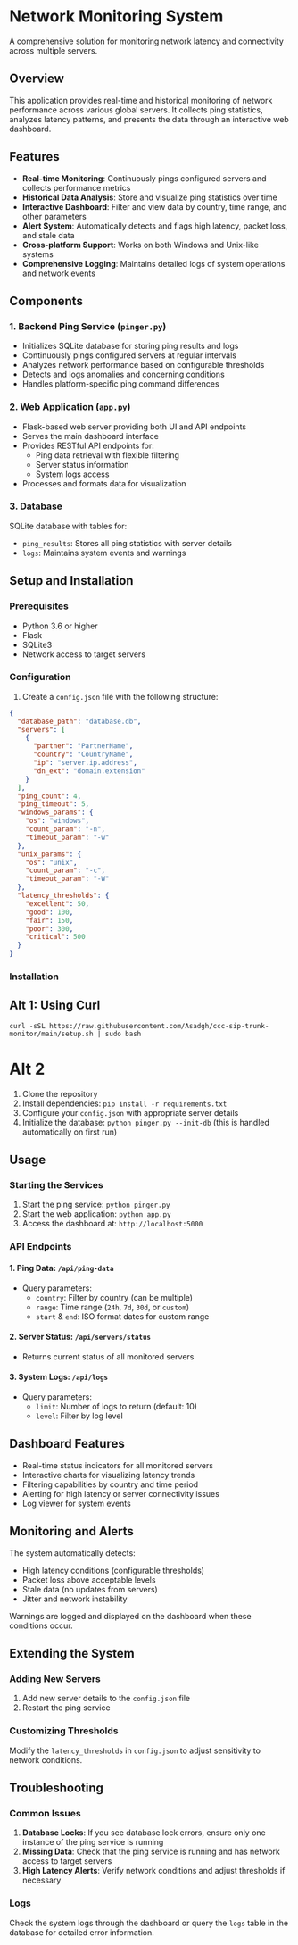 # Network Monitoring System

A comprehensive solution for monitoring network latency and connectivity across multiple servers.

## Overview

This application provides real-time and historical monitoring of network performance across various global servers. It collects ping statistics, analyzes latency patterns, and presents the data through an interactive web dashboard.

## Features

- **Real-time Monitoring**: Continuously pings configured servers and collects performance metrics
- **Historical Data Analysis**: Store and visualize ping statistics over time
- **Interactive Dashboard**: Filter and view data by country, time range, and other parameters
- **Alert System**: Automatically detects and flags high latency, packet loss, and stale data
- **Cross-platform Support**: Works on both Windows and Unix-like systems
- **Comprehensive Logging**: Maintains detailed logs of system operations and network events

## Components

### 1. Backend Ping Service (`pinger.py`)

- Initializes SQLite database for storing ping results and logs
- Continuously pings configured servers at regular intervals
- Analyzes network performance based on configurable thresholds
- Detects and logs anomalies and concerning conditions
- Handles platform-specific ping command differences

### 2. Web Application (`app.py`)

- Flask-based web server providing both UI and API endpoints
- Serves the main dashboard interface
- Provides RESTful API endpoints for:
  - Ping data retrieval with flexible filtering
  - Server status information
  - System logs access
- Processes and formats data for visualization

### 3. Database

SQLite database with tables for:
- `ping_results`: Stores all ping statistics with server details
- `logs`: Maintains system events and warnings

## Setup and Installation

### Prerequisites

- Python 3.6 or higher
- Flask
- SQLite3
- Network access to target servers

### Configuration

1. Create a `config.json` file with the following structure:

```json
{
  "database_path": "database.db",
  "servers": [
    {
      "partner": "PartnerName",
      "country": "CountryName",
      "ip": "server.ip.address",
      "dn_ext": "domain.extension"
    }
  ],
  "ping_count": 4,
  "ping_timeout": 5,
  "windows_params": {
    "os": "windows",
    "count_param": "-n",
    "timeout_param": "-w"
  },
  "unix_params": {
    "os": "unix",
    "count_param": "-c",
    "timeout_param": "-W"
  },
  "latency_thresholds": {
    "excellent": 50,
    "good": 100,
    "fair": 150,
    "poor": 300,
    "critical": 500
  }
}
```

### Installation

## Alt 1: Using Curl
`curl -sSL https://raw.githubusercontent.com/Asadgh/ccc-sip-trunk-monitor/main/setup.sh | sudo bash`

# Alt 2
1. Clone the repository
2. Install dependencies: `pip install -r requirements.txt`
3. Configure your `config.json` with appropriate server details
4. Initialize the database: `python pinger.py --init-db` (this is handled automatically on first run)

## Usage

### Starting the Services

1. Start the ping service: `python pinger.py`
2. Start the web application: `python app.py`
3. Access the dashboard at: `http://localhost:5000`

### API Endpoints

#### 1. Ping Data: `/api/ping-data`
- Query parameters:
  - `country`: Filter by country (can be multiple)
  - `range`: Time range (`24h`, `7d`, `30d`, or `custom`)
  - `start` & `end`: ISO format dates for custom range

#### 2. Server Status: `/api/servers/status`
- Returns current status of all monitored servers

#### 3. System Logs: `/api/logs`
- Query parameters:
  - `limit`: Number of logs to return (default: 10)
  - `level`: Filter by log level

## Dashboard Features

- Real-time status indicators for all monitored servers
- Interactive charts for visualizing latency trends
- Filtering capabilities by country and time period
- Alerting for high latency or server connectivity issues
- Log viewer for system events

## Monitoring and Alerts

The system automatically detects:
- High latency conditions (configurable thresholds)
- Packet loss above acceptable levels
- Stale data (no updates from servers)
- Jitter and network instability

Warnings are logged and displayed on the dashboard when these conditions occur.

## Extending the System

### Adding New Servers

1. Add new server details to the `config.json` file
2. Restart the ping service

### Customizing Thresholds

Modify the `latency_thresholds` in `config.json` to adjust sensitivity to network conditions.

## Troubleshooting

### Common Issues

1. **Database Locks**: If you see database lock errors, ensure only one instance of the ping service is running
2. **Missing Data**: Check that the ping service is running and has network access to target servers
3. **High Latency Alerts**: Verify network conditions and adjust thresholds if necessary

### Logs

Check the system logs through the dashboard or query the `logs` table in the database for detailed error information.